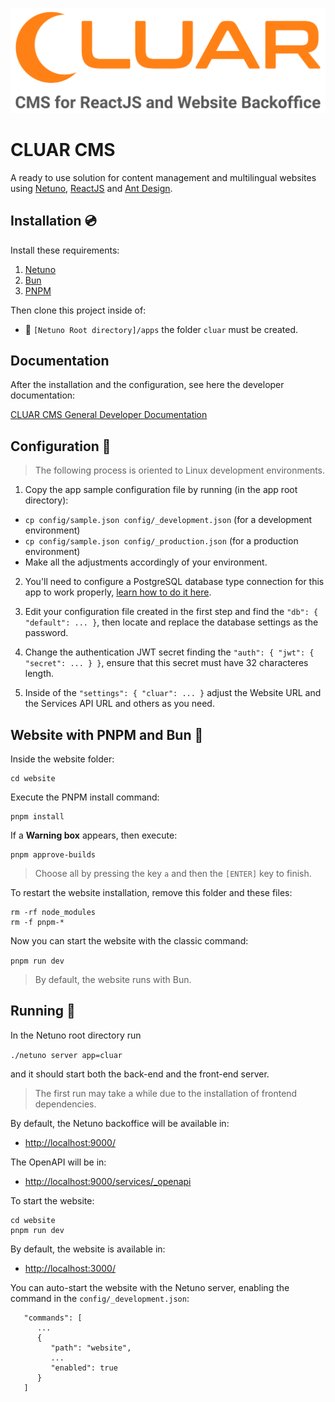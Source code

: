 ![logocluar](https://raw.githubusercontent.com/netuno-org/cluar/main/docs/logo.svg)

# CLUAR CMS 

A ready to use solution for content management and multilingual websites using [Netuno](https://www.netuno.org/), [ReactJS](https://reactjs.org/) and [Ant Design](https://ant.design/).

## Installation :cd:

Install these requirements:
1. [Netuno](https://doc.netuno.org/docs/get-started/installation)
2. [Bun](https://bun.sh/docs/installation)
3. [PNPM](https://pnpm.io/installation)

Then clone this project inside of:

- :open_file_folder: `[Netuno Root directory]/apps` the folder `cluar` must be created.

## Documentation

After the installation and the configuration, see here the developer documentation:

[CLUAR CMS General Developer Documentation](docs/README.md)

## Configuration :wrench:

> The following process is oriented to Linux development environments.

1. Copy the app sample configuration file by running (in the app root directory):

- `cp config/sample.json config/_development.json` (for a development environment)
- `cp config/sample.json config/_production.json` (for a production environment)
- Make all the adjustments accordingly of your environment.
  
2. You'll need to configure a PostgreSQL database type connection for this app to work properly, [learn how to do it here](https://doc.netuno.org/pt/docs/academy/server/database/psql/).

3. Edit your configuration file created in the first step and
find the `"db": { "default": ... }`, then locate and replace the database settings as the password.

4. Change the authentication JWT secret finding the `"auth": { "jwt": { "secret": ... } }`, ensure that this secret must have 32 characteres length.

5. Inside of the `"settings": { "cluar": ... }` adjust the Website URL and the Services API URL and others as you need.

## Website with PNPM and Bun :art:

Inside the website folder:

```
cd website
```

Execute the PNPM install command:

```
pnpm install
```

If a **Warning box** appears, then execute:

```
pnpm approve-builds
```

> Choose all by pressing the key `a` and then the `[ENTER]` key to finish.

To restart the website installation, remove this folder and these files:

```
rm -rf node_modules
rm -f pnpm-*
```

Now you can start the website with the classic command:

```pnpm run dev```

> By default, the website runs with Bun.

## Running :rocket:

In the Netuno root directory run

`./netuno server app=cluar`

and it should start both the back-end and the front-end server.

> The first run may take a while due to the installation of frontend dependencies.

By default, the Netuno backoffice will be available in:
  - [http://localhost:9000/](http://localhost:9000/)

The OpenAPI will be in:
  - [http://localhost:9000/services/_openapi](http://localhost:9000/services/_openapi)

To start the website:

```
cd website
pnpm run dev
```

By default, the website is available in:
  - [http://localhost:3000/](http://localhost:3000/)

You can auto-start the website with the Netuno server, enabling the command in the `config/_development.json`:

```
   "commands": [
      ...
      {
         "path": "website",
         ...
         "enabled": true
      }
   ]
```
